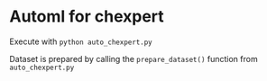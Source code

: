 # Automl for chexpert

Execute with `python auto_chexpert.py`

Dataset is prepared by calling the `prepare_dataset()` function from `auto_chexpert.py`